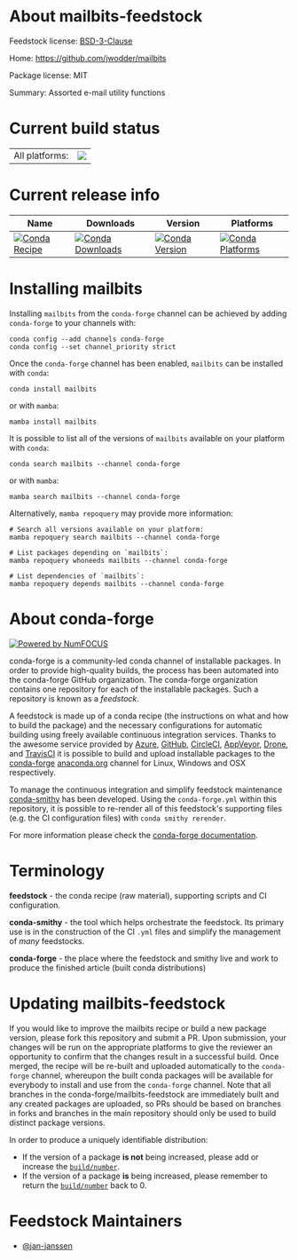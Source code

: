 About mailbits-feedstock
========================

Feedstock license: [BSD-3-Clause](https://github.com/conda-forge/mailbits-feedstock/blob/main/LICENSE.txt)

Home: https://github.com/jwodder/mailbits

Package license: MIT

Summary: Assorted e-mail utility functions

Current build status
====================


<table><tr><td>All platforms:</td>
    <td>
      <a href="https://dev.azure.com/conda-forge/feedstock-builds/_build/latest?definitionId=16355&branchName=main">
        <img src="https://dev.azure.com/conda-forge/feedstock-builds/_apis/build/status/mailbits-feedstock?branchName=main">
      </a>
    </td>
  </tr>
</table>

Current release info
====================

| Name | Downloads | Version | Platforms |
| --- | --- | --- | --- |
| [![Conda Recipe](https://img.shields.io/badge/recipe-mailbits-green.svg)](https://anaconda.org/conda-forge/mailbits) | [![Conda Downloads](https://img.shields.io/conda/dn/conda-forge/mailbits.svg)](https://anaconda.org/conda-forge/mailbits) | [![Conda Version](https://img.shields.io/conda/vn/conda-forge/mailbits.svg)](https://anaconda.org/conda-forge/mailbits) | [![Conda Platforms](https://img.shields.io/conda/pn/conda-forge/mailbits.svg)](https://anaconda.org/conda-forge/mailbits) |

Installing mailbits
===================

Installing `mailbits` from the `conda-forge` channel can be achieved by adding `conda-forge` to your channels with:

```
conda config --add channels conda-forge
conda config --set channel_priority strict
```

Once the `conda-forge` channel has been enabled, `mailbits` can be installed with `conda`:

```
conda install mailbits
```

or with `mamba`:

```
mamba install mailbits
```

It is possible to list all of the versions of `mailbits` available on your platform with `conda`:

```
conda search mailbits --channel conda-forge
```

or with `mamba`:

```
mamba search mailbits --channel conda-forge
```

Alternatively, `mamba repoquery` may provide more information:

```
# Search all versions available on your platform:
mamba repoquery search mailbits --channel conda-forge

# List packages depending on `mailbits`:
mamba repoquery whoneeds mailbits --channel conda-forge

# List dependencies of `mailbits`:
mamba repoquery depends mailbits --channel conda-forge
```


About conda-forge
=================

[![Powered by
NumFOCUS](https://img.shields.io/badge/powered%20by-NumFOCUS-orange.svg?style=flat&colorA=E1523D&colorB=007D8A)](https://numfocus.org)

conda-forge is a community-led conda channel of installable packages.
In order to provide high-quality builds, the process has been automated into the
conda-forge GitHub organization. The conda-forge organization contains one repository
for each of the installable packages. Such a repository is known as a *feedstock*.

A feedstock is made up of a conda recipe (the instructions on what and how to build
the package) and the necessary configurations for automatic building using freely
available continuous integration services. Thanks to the awesome service provided by
[Azure](https://azure.microsoft.com/en-us/services/devops/), [GitHub](https://github.com/),
[CircleCI](https://circleci.com/), [AppVeyor](https://www.appveyor.com/),
[Drone](https://cloud.drone.io/welcome), and [TravisCI](https://travis-ci.com/)
it is possible to build and upload installable packages to the
[conda-forge](https://anaconda.org/conda-forge) [anaconda.org](https://anaconda.org/)
channel for Linux, Windows and OSX respectively.

To manage the continuous integration and simplify feedstock maintenance
[conda-smithy](https://github.com/conda-forge/conda-smithy) has been developed.
Using the ``conda-forge.yml`` within this repository, it is possible to re-render all of
this feedstock's supporting files (e.g. the CI configuration files) with ``conda smithy rerender``.

For more information please check the [conda-forge documentation](https://conda-forge.org/docs/).

Terminology
===========

**feedstock** - the conda recipe (raw material), supporting scripts and CI configuration.

**conda-smithy** - the tool which helps orchestrate the feedstock.
                   Its primary use is in the construction of the CI ``.yml`` files
                   and simplify the management of *many* feedstocks.

**conda-forge** - the place where the feedstock and smithy live and work to
                  produce the finished article (built conda distributions)


Updating mailbits-feedstock
===========================

If you would like to improve the mailbits recipe or build a new
package version, please fork this repository and submit a PR. Upon submission,
your changes will be run on the appropriate platforms to give the reviewer an
opportunity to confirm that the changes result in a successful build. Once
merged, the recipe will be re-built and uploaded automatically to the
`conda-forge` channel, whereupon the built conda packages will be available for
everybody to install and use from the `conda-forge` channel.
Note that all branches in the conda-forge/mailbits-feedstock are
immediately built and any created packages are uploaded, so PRs should be based
on branches in forks and branches in the main repository should only be used to
build distinct package versions.

In order to produce a uniquely identifiable distribution:
 * If the version of a package **is not** being increased, please add or increase
   the [``build/number``](https://docs.conda.io/projects/conda-build/en/latest/resources/define-metadata.html#build-number-and-string).
 * If the version of a package **is** being increased, please remember to return
   the [``build/number``](https://docs.conda.io/projects/conda-build/en/latest/resources/define-metadata.html#build-number-and-string)
   back to 0.

Feedstock Maintainers
=====================

* [@jan-janssen](https://github.com/jan-janssen/)

